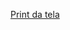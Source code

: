 <a href="https://github.com/LuisPontesLS/conversor-real-para-dolar-ou-euro/blob/master/img/readme.png?raw=true" target="_blank">Print da tela</a>

